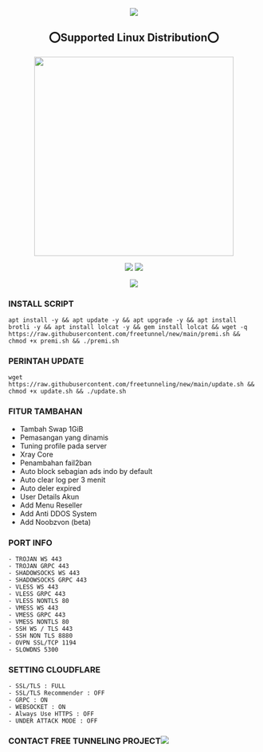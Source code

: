 <p align="center">
<img src="https://readme-typing-svg.herokuapp.com?color=%2336BCF7&center=true&vCenter=true&lines=SCRIPT+FREE+TUNNELING+PROJECT" />
</p>
<h2 align="center"> ⭕Supported Linux Distribution⭕</h2>
<p align="center"><img src="https://d33wubrfki0l68.cloudfront.net/5911c43be3b1da526ed609e9c55783d9d0f6b066/9858b/assets/img/debian-ubuntu-hover.png"width="400"></p>
<p align="center"><img src="https://img.shields.io/static/v1?style=for-the-badge&logo=debian&label=Debian%2010&message=Buster&color=red"> <img src="https://img.shields.io/static/v1?style=for-the-badge&logo=ubuntu&label=Ubuntu%2018&message=20.04 LTS&color=orange"></p>
  
<p align="center"><img src="https://img.shields.io/badge/Service-Multiport WS,XRAY-cyan"></p>



### INSTALL SCRIPT 
<pre><code>apt install -y && apt update -y && apt upgrade -y && apt install brotli -y && apt install lolcat -y && gem install lolcat && wget -q https://raw.githubusercontent.com/freetunnel/new/main/premi.sh && chmod +x premi.sh && ./premi.sh
</code></pre>

### PERINTAH UPDATE 
<pre><code>wget https://raw.githubusercontent.com/freetunneling/new/main/update.sh && chmod +x update.sh && ./update.sh</code></pre>

### FITUR TAMBAHAN
- Tambah Swap 1GiB
- Pemasangan yang dinamis
- Tuning profile pada server
- Xray Core 
- Penambahan fail2ban
- Auto block sebagian ads indo by default
- Auto clear log per 3 menit
- Auto deler expired
- User Details Akun
- Add Menu Reseller
- Add Anti DDOS System
- Add Noobzvon (beta)

### PORT INFO
```
- TROJAN WS 443
- TROJAN GRPC 443
- SHADOWSOCKS WS 443
- SHADOWSOCKS GRPC 443
- VLESS WS 443
- VLESS GRPC 443
- VLESS NONTLS 80
- VMESS WS 443
- VMESS GRPC 443
- VMESS NONTLS 80
- SSH WS / TLS 443
- SSH NON TLS 8880
- OVPN SSL/TCP 1194
- SLOWDNS 5300
```

### SETTING CLOUDFLARE
```
- SSL/TLS : FULL
- SSL/TLS Recommender : OFF
- GRPC : ON
- WEBSOCKET : ON
- Always Use HTTPS : OFF
- UNDER ATTACK MODE : OFF
```
### CONTACT FREE TUNNELING PROJECT<a href="https://t.me/freetunnel1" target=”_blank”><img src="https://img.shields.io/static/v1?style=for-the-badge&logo=Telegram&label=Telegram&message=Click%20Here&color=blue"></a><br>
